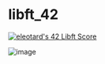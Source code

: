 # libft_42
[![eleotard's 42 Libft Score](https://badge42.vercel.app/api/v2/cl8nl1dqr01260gkytto8hg02/project/2425392)](https://github.com/JaeSeoKim/badge42)



![image](https://user-images.githubusercontent.com/98972278/193150702-a65a0b7d-85a8-4053-8b0c-b9acd6c98bbe.png)
